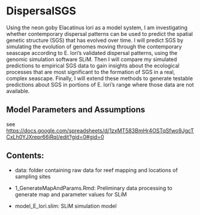 # DispersalSGS

Using the neon goby Elacatinus lori as a model system, I am investigating whether contemporary dispersal patterns can be used to predict the spatial genetic structure (SGS) that has evolved over time. I will predict SGS by simulating the evolution of genomes moving through the contemporary seascape according to E. lori’s validated dispersal patterns, using the genomic simulation software SLiM. Then I will compare my simulated predictions to empirical SGS data to gain insights about the ecological processes that are most significant to the formation of SGS in a real, complex seascape. Finally, I will extend these methods to generate testable predictions about SGS in portions of E. lori’s range where those data are not available.

## Model Parameters and Assumptions
see https://docs.google.com/spreadsheets/d/1zxMT583BmHr4OSTqSfwo9JgcTCxLh0YJXrepr66iRqI/edit?gid=0#gid=0

## Contents:
* data: folder containing raw data for reef mapping and locations of sampling sites

* 1_GenerateMapAndParams.Rmd: Preliminary data processing to generate map and parameter values for SLiM

* model_E_lori.slim: SLiM simulation model
